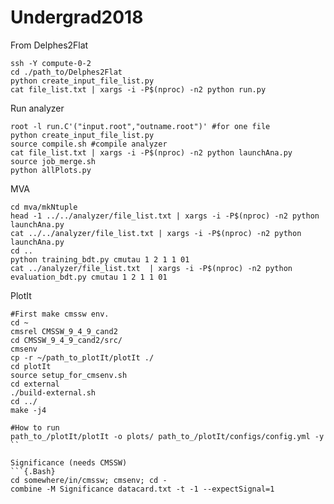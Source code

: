 # Undergrad2018
From Delphes2Flat
```{.Bash}
ssh -Y compute-0-2
cd ./path_to/Delphes2Flat
python create_input_file_list.py
cat file_list.txt | xargs -i -P$(nproc) -n2 python run.py
```

Run analyzer
```{.Bash}
root -l run.C'("input.root","outname.root")' #for one file
python create_input_file_list.py
source compile.sh #compile analyzer
cat file_list.txt | xargs -i -P$(nproc) -n2 python launchAna.py
source job_merge.sh
python allPlots.py
```

MVA
```{.Bash}
cd mva/mkNtuple
head -1 ../../analyzer/file_list.txt | xargs -i -P$(nproc) -n2 python launchAna.py
cat ../../analyzer/file_list.txt | xargs -i -P$(nproc) -n2 python launchAna.py
cd ..
python training_bdt.py cmutau 1 2 1 1 01
cat ../analyzer/file_list.txt  | xargs -i -P$(nproc) -n2 python evaluation_bdt.py cmutau 1 2 1 1 01
```

PlotIt
```{.Bash}
#First make cmssw env.
cd ~
cmsrel CMSSW_9_4_9_cand2
cd CMSSW_9_4_9_cand2/src/
cmsenv
cp -r ~/path_to_plotIt/plotIt ./
cd plotIt
source setup_for_cmsenv.sh
cd external
./build-external.sh
cd ../
make -j4

#How to run
path_to_/plotIt/plotIt -o plots/ path_to_/plotIt/configs/config.yml -y
``

Significance (needs CMSSW)
```{.Bash}
cd somewhere/in/cmssw; cmsenv; cd -
combine -M Significance datacard.txt -t -1 --expectSignal=1
```
